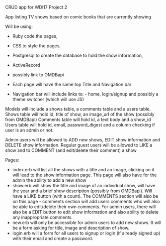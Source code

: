 CRUD app for WDI17 Project 2

App listing TV shows based on comic books that are currently showing

Will be using:
- Ruby code the pages,
- CSS to style the pages,
- Postgresql to create the database to hold the show information,
- ActiveRecord
- possibly link to OMDBapi

- Each page will have the same top Title and Navigation bar
- Navigation bar will include links to: - home, login/signup and possibly a theme switcher (which will use JS)

Models will include a shows table, a comments table and a users table. 
Shows table will hold id, title of show, an image_url of the show (possibly from OMDBapi)
Comments table will hold id, a text body and a show_id
Users table will hold id, email, password_digest and a column checking if user is an admin or not. 

Admin users will be allowed to ADD new shows, EDIT show information and DELETE show information.
Regular guest users will be allowed to LIKE a show and to COMMENT (and edit/delete their comment) a show

Pages:
- index.erb will list all the shows with a title and an image, clicking on it will lead to the show information page. This page will also have for the admin the ability to add a new show
- show.erb will show the title and image of an individual show, will have the year and a brief show description (possibly from OMDBapi). Will have a LIKE button (with a count). The COMMENTS section will also be on this page - comments section will add users comments who will also be able to edit/delete their own comments. For admin users, there will also be a EDIT button to edit show information and also ability to delete any inappropriate comments. 
- new.erb will only be accessible for admin users to add new shows. It will be a form asking for title, image and description of show.
- login.erb will a form for all users to signup or login (if already signed up) with their email and create a password. 
